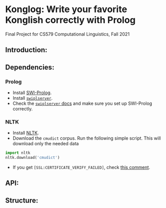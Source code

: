 # Konglog: Write your favorite Konglish correctly with Prolog

Final Project for CS579 Computational Linguistics, Fall 2021

## Introduction:
<!-- TODO -->

## Dependencies:

### Prolog

* Install [SWI-Prolog](https://www.swi-prolog.org/Download.html).
* Install [`swiplserver`](https://github.com/SWI-Prolog/packages-mqi/tree/master/python).
* Check the [`swiplserver` docs](https://www.swi-prolog.org/packages/mqi/prologmqi.html) and make sure you set up SWI-Prolog correctly.

### NLTK

* Install [NLTK](https://www.nltk.org/install.html).
* Download the `cmudict` corpus. Run the following simple script. This will download only the needed data

```python
import nltk
nltk.download('cmudict')
```
* If you get `[SSL:CERTIFICATE_VERIFY_FAILED]`, check [this comment](https://github.com/gunthercox/ChatterBot/issues/930#issuecomment-322111087).

## API:
<!-- TODO -->

## Structure:
<!-- TODO -->
